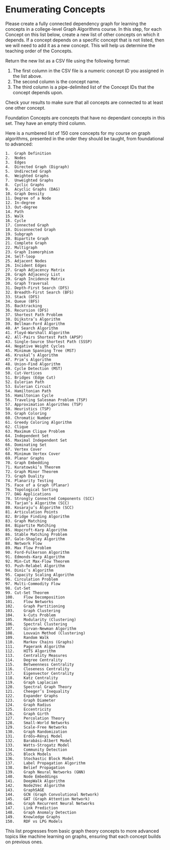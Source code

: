 # Enumerating Concepts


Please create a fully connected dependency graph
for learning the concepts in a college-level Graph Algorithms course.
In this step, for each Concept on this list below, create a new
list of other concepts on which it depends.  If a concept
depends on a specific concept that is not listed,
then we will need to add it as a new concept.
This will help us determine the teaching order of the Concepts.

Return the new list as a CSV file using the following format:

1. The first column in the CSV file is a numeric concept
ID you assigned in the list above.
2. The second column is the concept name.
3. The third column is a pipe-delimited list of the Concept IDs that the concept depends upon.

Check your results to make sure that all concepts are connected to at least one other concept.

Foundation Concepts are concepts that have no dependant concepts in this set.  They have an empty third column.


Here is a numbered list of 150 core concepts for my course on graph algorithms, presented in the order they should be taught, from foundational to advanced:

	1.	Graph Definition
	2.	Nodes
	3.	Edges
	4.	Directed Graph (Digraph)
	5.	Undirected Graph
	6.	Weighted Graphs
	7.	Unweighted Graphs
	8.	Cyclic Graphs
	9.	Acyclic Graphs (DAG)
	10.	Graph Density
	11.	Degree of a Node
	12.	In-degree
	13.	Out-degree
	14.	Path
	15.	Walk
	16.	Cycle
	17.	Connected Graph
	18.	Disconnected Graph
	19.	Subgraph
	20.	Bipartite Graph
	21.	Complete Graph
	22.	Multigraph
	23.	Graph Isomorphism
	24.	Self-loop
	25.	Adjacent Nodes
	26.	Incident Edges
	27.	Graph Adjacency Matrix
	28.	Graph Adjacency List
	29.	Graph Incidence Matrix
	30.	Graph Traversal
	31.	Depth-First Search (DFS)
	32.	Breadth-First Search (BFS)
	33.	Stack (DFS)
	34.	Queue (BFS)
	35.	Backtracking
	36.	Recursion (DFS)
	37.	Shortest Path Problem
	38.	Dijkstra’s Algorithm
	39.	Bellman-Ford Algorithm
	40.	A* Search Algorithm
	41.	Floyd-Warshall Algorithm
	42.	All-Pairs Shortest Path (APSP)
	43.	Single-Source Shortest Path (SSSP)
	44.	Negative Weight Cycles
	45.	Minimum Spanning Tree (MST)
	46.	Kruskal’s Algorithm
	47.	Prim’s Algorithm
	48.	Union-Find Algorithm
	49.	Cycle Detection (MST)
	50.	Cut-Vertices
	51.	Bridges (Edge Cut)
	52.	Eulerian Path
	53.	Eulerian Circuit
	54.	Hamiltonian Path
	55.	Hamiltonian Cycle
	56.	Traveling Salesman Problem (TSP)
	57.	Approximation Algorithms (TSP)
	58.	Heuristics (TSP)
	59.	Graph Coloring
	60.	Chromatic Number
	61.	Greedy Coloring Algorithm
	62.	Clique
	63.	Maximum Clique Problem
	64.	Independent Set
	65.	Maximal Independent Set
	66.	Dominating Set
	67.	Vertex Cover
	68.	Minimum Vertex Cover
	69.	Planar Graphs
	70.	Graph Embedding
	71.	Kuratowski’s Theorem
	72.	Graph Minor Theorem
	73.	Graph Duality
	74.	Planarity Testing
	75.	Face of a Graph (Planar)
	76.	Topological Sorting
	77.	DAG Applications
	78.	Strongly Connected Components (SCC)
	79.	Tarjan’s Algorithm (SCC)
	80.	Kosaraju’s Algorithm (SCC)
	81.	Articulation Points
	82.	Bridge Finding Algorithm
	83.	Graph Matching
	84.	Bipartite Matching
	85.	Hopcroft-Karp Algorithm
	86.	Stable Matching Problem
	87.	Gale-Shapley Algorithm
	88.	Network Flow
	89.	Max Flow Problem
	90.	Ford-Fulkerson Algorithm
	91.	Edmonds-Karp Algorithm
	92.	Min-Cut Max-Flow Theorem
	93.	Push-Relabel Algorithm
	94.	Dinic’s Algorithm
	95.	Capacity Scaling Algorithm
	96.	Circulation Problem
	97.	Multi-Commodity Flow
	98.	Cut-Set
	99.	Cut-Set Theorem
	100.	Flow Decomposition
	101.	Flow Networks
	102.	Graph Partitioning
	103.	Graph Clustering
	104.	k-Cuts Problem
	105.	Modularity (Clustering)
	106.	Spectral Clustering
	107.	Girvan-Newman Algorithm
	108.	Louvain Method (Clustering)
	109.	Random Walk
	110.	Markov Chains (Graphs)
	111.	Pagerank Algorithm
	112.	HITS Algorithm
	113.	Centrality Measures
	114.	Degree Centrality
	115.	Betweenness Centrality
	116.	Closeness Centrality
	117.	Eigenvector Centrality
	118.	Katz Centrality
	119.	Graph Laplacian
	120.	Spectral Graph Theory
	121.	Cheeger’s Inequality
	122.	Expander Graphs
	123.	Graph Diameter
	124.	Graph Radius
	125.	Eccentricity
	126.	Graph Girth
	127.	Percolation Theory
	128.	Small-World Networks
	129.	Scale-Free Networks
	130.	Graph Randomization
	131.	Erdős–Rényi Model
	132.	Barabási–Albert Model
	133.	Watts-Strogatz Model
	134.	Community Detection
	135.	Block Models
	136.	Stochastic Block Model
	137.	Label Propagation Algorithm
	138.	Belief Propagation
	139.	Graph Neural Networks (GNN)
	140.	Node Embeddings
	141.	DeepWalk Algorithm
	142.	Node2Vec Algorithm
	143.	GraphSAGE
	144.	GCN (Graph Convolutional Network)
	145.	GAT (Graph Attention Network)
	146.	Graph Recurrent Neural Networks
	147.	Link Prediction
	148.	Graph Anomaly Detection
	149.	Knowledge Graphs
	150.	RDF vs LPG Models

This list progresses from basic graph theory concepts to more advanced topics like machine learning on graphs, ensuring that each concept builds on previous ones.
